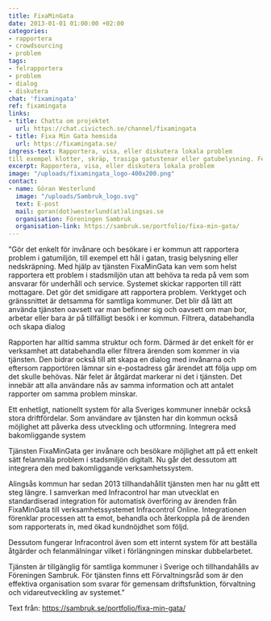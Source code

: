 ```yaml
---
title: FixaMinGata
date: 2013-01-01 01:00:00 +02:00
categories:
- rapportera
- crowdsourcing
- problem
tags:
- felrapportera
- problem
- dialog
- diskutera
chat: 'fixamingata'
ref: fixamingata
links:
- title: Chatta om projektet
  url: https://chat.civictech.se/channel/fixamingata
- title: Fixa Min Gata hemsida
  url: https://fixamingata.se/
ingress-text: Rapportera, visa, eller diskutera lokala problem
till exempel klotter, skräp, trasiga gatustenar eller gatubelysning. Felrapporteringar skickas sen till myndigheter för åtgärder.
excerpt: Rapportera, visa, eller diskutera lokala problem
image: "/uploads/fixamingata_logo-400x200.png"
contact:
- name: Göran Westerlund
  image: "/uploads/Sambruk_logo.svg"
  text: E-post
  mail: goran(dot)westerlund(at)alingsas.se
  organisation: Föreningen Sambruk
  organisation-link: https://sambruk.se/portfolio/fixa-min-gata/
---
```


"Gör det enkelt för invånare och besökare i er kommun att rapportera problem i gatumiljön, till exempel ett hål i gatan, trasig belysning eller nedskräpning. Med hjälp av tjänsten FixaMinGata kan vem som helst rapportera ett problem i stadsmiljön utan att behöva ta reda på vem som ansvarar för underhåll och service. Systemet skickar rapporten till rätt mottagare. Det gör det smidigare att rapportera problem.
Verktyget och gränssnittet är detsamma för samtliga kommuner. Det blir då lätt att använda tjänsten oavsett var man befinner sig och oavsett om man bor, arbetar eller bara är på tillfälligt besök i er kommun.
Filtrera, databehandla och skapa dialog

Rapporten har alltid samma struktur och form. Därmed är det enkelt för er verksamhet att databehandla eller filtrera ärenden som kommer in via tjänsten. Den bidrar också till att skapa en dialog med invånarna och eftersom rapportören lämnar sin e-postadress går ärendet att följa upp om det skulle behövas. När felet är åtgärdat markerar ni det i tjänsten. Det innebär att alla användare nås av samma information och att antalet rapporter om samma problem minskar.

Ett enhetligt, nationellt system för alla Sveriges kommuner innebär också stora driftfördelar. Som användare av tjänsten har din kommun också möjlighet att påverka dess utveckling och utformning.
Integrera med bakomliggande system

Tjänsten FixaMinGata ger invånare och besökare möjlighet att på ett enkelt sätt felanmäla problem i stadsmiljön digitalt. Nu går det dessutom att integrera den med bakomliggande verksamhetssystem.

Alingsås kommun har sedan 2013 tillhandahållit tjänsten men har nu gått ett steg längre. I samverkan med Infracontrol har man utvecklat en standardiserad integration för automatisk överföring av ärenden från FixaMinGata till verksamhetssystemet Infracontrol Online. Integrationen förenklar processen att ta emot, behandla och återkoppla på de ärenden som rapporterats in, med ökad kundnöjdhet som följd.

Dessutom fungerar Infracontrol även som ett internt system för att beställa åtgärder och felanmälningar vilket i förlängningen minskar dubbelarbetet.

Tjänsten är tillgänglig för samtliga kommuner i Sverige och tillhandahålls av Föreningen Sambruk. För tjänsten finns ett Förvaltningsråd som är den effektiva organisation som svarar för gemensam driftsfunktion, förvaltning och vidareutveckling av systemet."

Text från: https://sambruk.se/portfolio/fixa-min-gata/
